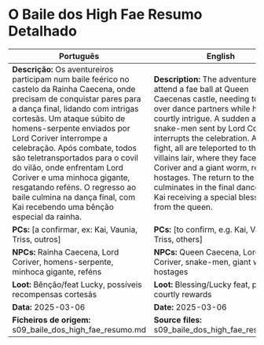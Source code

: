 # O Baile dos High Fae  Resumo Detalhado

| Português | English |
|-----------|---------|
| **Descrição:** Os aventureiros participam num baile feérico no castelo da Rainha Caecena, onde precisam de conquistar pares para a dança final, lidando com intrigas cortesãs. Um ataque súbito de homens-serpente enviados por Lord Coriver interrompe a celebração. Após combate, todos são teletransportados para o covil do vilão, onde enfrentam Lord Coriver e uma minhoca gigante, resgatando reféns. O regresso ao baile culmina na dança final, com Kai recebendo uma bênção especial da rainha.<br> | **Description:** The adventurers attend a fae ball at Queen Caecenas castle, needing to win over dance partners while handling courtly intrigue. A sudden attack by snake-men sent by Lord Coriver interrupts the celebration. After the fight, all are teleported to the villains lair, where they face Lord Coriver and a giant worm, rescuing hostages. The return to the ball culminates in the final dance, with Kai receiving a special blessing from the queen.<br> |
| **PCs:** [a confirmar, ex: Kai, Vaunia, Triss, outros] | **PCs:** [to confirm, e.g. Kai, Vaunia, Triss, others] |
| **NPCs:** Rainha Caecena, Lord Coriver, homens-serpente, minhoca gigante, reféns | **NPCs:** Queen Caecena, Lord Coriver, snake-men, giant worm, hostages |
| **Loot:** Bênção/feat Lucky, possíveis recompensas cortesãs | **Loot:** Blessing/Lucky feat, possible courtly rewards |
| **Data:** 2025-03-06 | **Date:** 2025-03-06 |
| **Ficheiros de origem:** s09_baile_dos_high_fae_resumo.md | **Source files:** s09_baile_dos_high_fae_resumo.md |


















